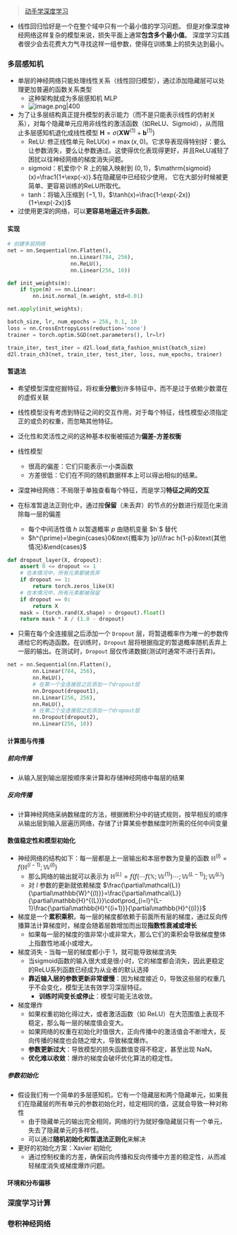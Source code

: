 > [动手学深度学习](https://courses.d2l.ai/zh-v2/)

- 线性回归恰好是一个在整个域中只有一个最小值的学习问题。 但是对像深度神经网络这样复杂的模型来说，损失平面上通常**包含多个最小值**。 深度学习实践者很少会去花费大力气寻找这样一组参数，使得在训练集上的损失达到最小。
### 多层感知机
- 单层的神经网络只能处理线性关系（线性回归模型），通过添加隐藏层可以处理更加普遍的函数关系类型
	- 这种架构就成为多层感知机 MLP
	- ![image.png|400](https://thdlrt.oss-cn-beijing.aliyuncs.com/undefined20250306175311.png)
- 为了让多层结构真正提升模型的表示能力（而不是只能表示线性的仿射关系），对每个隐藏单元应用非线性的激活函数（如ReLU、Sigmoid），从而阻止多层感知机退化成线性模型 $\mathbf{H}=\sigma(\mathbf{X}\mathbf{W}^{(1)}+\mathbf{b}^{(1)})$
	- ReLU: 修正线性单元 $\mathrm{ReLU}(x)=\max(x,0)$。它求导表现得特别好：要么让参数消失，要么让参数通过。这使得优化表现得更好，并且ReLU减轻了困扰以往神经网络的梯度消失问题。
	- sigmoid：机爱你个 R 上的输入映射到 $(0,1)$，$\mathrm{sigmoid}(x)=\frac1{1+\exp(-x)}.$在隐藏层中已经较少使用， 它在大部分时候被更简单、更容易训练的ReLU所取代。
	- tanh：将输入压缩到 $(-1,1)$，$\tanh(x)=\frac{1-\exp(-2x)}{1+\exp(-2x)}$
- 过使用更深的网络，可以**更容易地逼近许多函数**。
#### 实现
```python
# 创建多层网络
net = nn.Sequential(nn.Flatten(),
                    nn.Linear(784, 256),
                    nn.ReLU(),
                    nn.Linear(256, 10))

def init_weights(m):
    if type(m) == nn.Linear:
        nn.init.normal_(m.weight, std=0.01)

net.apply(init_weights);

batch_size, lr, num_epochs = 256, 0.1, 10
loss = nn.CrossEntropyLoss(reduction='none')
trainer = torch.optim.SGD(net.parameters(), lr=lr)

train_iter, test_iter = d2l.load_data_fashion_mnist(batch_size)
d2l.train_ch3(net, train_iter, test_iter, loss, num_epochs, trainer)
```

#### 暂退法
- 希望模型深度挖掘特征，将权重**分散**到许多特征中，而不是过于依赖少数潜在的虚假关联
- 线性模型没有考虑到特征之间的交互作用，对于每个特征，线性模型必须指定正的或负的权重，而忽略其他特征。
- 泛化性和灵活性之间的这种基本权衡被描述为**偏差-方差权衡**
- 线性模型
	- 很高的偏差：它们只能表示一小类函数
	- 方差很低：它们在不同的随机数据样本上可以得出相似的结果。
- 深度神经网络：不局限于单独查看每个特征，而是学习**特征之间的交互**

- 在标准暂退法正则化中，通过按**保留**（未丢弃）的节点的分数进行规范化来消除每一层的偏差
	- 每个中间活性值 $h$ 以暂退概率 $p$ 由随机变量 $h`$ 替代
	- $h^{\prime}=\begin{cases}0&\text{概率为 }p\\\frac h{1-p}&\text{其他情况}&\end{cases}$
```python
def dropout_layer(X, dropout):
    assert 0 <= dropout <= 1
    # 在本情况中，所有元素都被丢弃
    if dropout == 1:
        return torch.zeros_like(X)
    # 在本情况中，所有元素都被保留
    if dropout == 0:
        return X
    mask = (torch.rand(X.shape) > dropout).float()
    return mask * X / (1.0 - dropout)
```
- 只需在每个全连接层之后添加一个 `Dropout` 层，将暂退概率作为唯一的参数传递给它的构造函数。在训练时，`Dropout` 层将根据指定的暂退概率随机丢弃上一层的输出。在测试时，`Dropout` 层仅传递数据(测试时通常不进行丢弃)。
```python
net = nn.Sequential(nn.Flatten(),
        nn.Linear(784, 256),
        nn.ReLU(),
        # 在第一个全连接层之后添加一个dropout层
        nn.Dropout(dropout1),
        nn.Linear(256, 256),
        nn.ReLU(),
        # 在第二个全连接层之后添加一个dropout层
        nn.Dropout(dropout2),
        nn.Linear(256, 10))
```
#### 计算图与传播
##### 前向传播
- 从输入层到输出层按顺序来计算和存储神经网络中每层的结果
##### 反向传播
- 计算神经网络采纳数梯度的方法，根据微积分中的链式规则，按早相反的顺序从输出层到输入层遍历网络，存储了计算某些参数梯度时所需的任何中间变量
#### 数值稳定性和模型初始化
- 神经网络的结构如下：每一层都是上一层输出和本层参数为变量的函数 $\mathbb{H}^{(l)}=f(\mathbb{H}^{(l-1)};\mathbb{W}^{(l)})$
	- 那么网络的输出就可以表示为 $\mathbb{H}^{(L)}=f(f(\cdots f(\mathbb{X};\mathbb{W}^{(1)})\cdots;\mathbb{W}^{(L-1)});\mathbb{W}^{(L)})$
	- 对 $l$ 参数的更新就依赖梯度 $\frac{\partial\mathcal{L}}{\partial\mathbb{W}^{(l)}}=\frac{\partial\mathcal{L}}{\partial\mathbb{H}^{(L)}}\cdot\prod_{i=l}^{L-1}\frac{\partial\mathbb{H}^{(i+1)}}{\partial\mathbb{H}^{(i)}}$
- 梯度是一个**累积乘积**，每一层的梯度都依赖于前面所有层的梯度，通过反向传播算法计算梯度时，梯度会随着层数增加而出现**指数性衰减或增长**
	- 如果每一层的梯度的值非常小或非常大，那么它们的乘积会导致梯度整体上指数性地减小或增大。
- 梯度消失
	  - 当每一层的梯度都小于 1，就可能导致梯度消失
	- 当sigmoid函数的输入很大或是很小时，它的梯度都会消失，因此更稳定的ReLU系列函数已经成为从业者的默认选择
	- **靠近输入层的参数更新非常缓慢**：因为梯度接近 0，导致这些层的权重几乎不会变化，模型无法有效学习深层特征。
	  - **训练时间变长或停止**：模型可能无法收敛。
- 梯度爆炸
	- 如果权重初始化得过大，或者激活函数（如 ReLU）在大范围值上表现不稳定，那么每一层的梯度值会变大。
	- 如果网络的权重在初始化时值很大，正向传播中的激活值会不断增大，反向传播的梯度也会随之增大，导致梯度爆炸。
	- **参数更新过大**：导致模型的损失函数值变得不稳定，甚至出现 NaN。
	- **优化难以收敛**：爆炸的梯度会破坏优化算法的稳定性。
##### 参数初始化
- 假设我们有一个简单的多层感知机，它有一个隐藏层和两个隐藏单元，如果我们在隐藏层的所有单元的参数初始化时，给定相同的值，这就会导致一种对称性
	- 由于隐藏单元的输出完全相同，网络的行为就好像隐藏层只有一个单元，失去了隐藏单元的多样性。
	- 可以通过**随机初始化和暂退法正则化**来解决
- 更好的初始化方案：Xavier 初始化
	- 通过控制权重的方差，确保前向传播和反向传播中方差的稳定性，从而减轻梯度消失或梯度爆炸问题。
#### 环境和分布偏移

### 深度学习计算
### 卷积神经网络